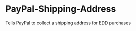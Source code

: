 PayPal-Shipping-Address
=======================

Tells PayPal to collect a shipping address for EDD purchases
